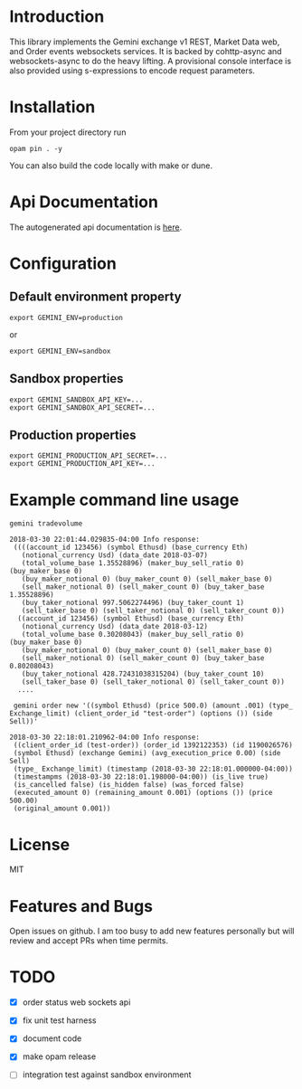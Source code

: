 # Introduction

This library implements the Gemini exchange v1 REST, Market Data web, and Order events websockets
services. It is backed by cohttp-async and websockets-async to do the heavy
lifting. A provisional console interface is also provided using s-expressions to
encode request parameters.

# Installation

From your project directory run

`opam pin . -y`

You can also build the code locally with make or dune.

# Api Documentation

The autogenerated api documentation is
[here](https://struktured.github.io/ocaml-gemini/gemini/Gemini/index.html).

# Configuration

## Default environment property
```
export GEMINI_ENV=production
```
or

```
export GEMINI_ENV=sandbox
```


## Sandbox properties
```
export GEMINI_SANDBOX_API_KEY=...
export GEMINI_SANDBOX_API_SECRET=...
```

## Production properties
```
export GEMINI_PRODUCTION_API_SECRET=...
export GEMINI_PRODUCTION_API_KEY=...
```
# Example command line usage

```
gemini tradevolume

2018-03-30 22:01:44.029835-04:00 Info response:
 ((((account_id 123456) (symbol Ethusd) (base_currency Eth)
   (notional_currency Usd) (data_date 2018-03-07)
   (total_volume_base 1.35528896) (maker_buy_sell_ratio 0) (buy_maker_base 0)
   (buy_maker_notional 0) (buy_maker_count 0) (sell_maker_base 0)
   (sell_maker_notional 0) (sell_maker_count 0) (buy_taker_base 1.35528896)
   (buy_taker_notional 997.5062274496) (buy_taker_count 1)
   (sell_taker_base 0) (sell_taker_notional 0) (sell_taker_count 0))
  ((account_id 123456) (symbol Ethusd) (base_currency Eth)
   (notional_currency Usd) (data_date 2018-03-12)
   (total_volume_base 0.30208043) (maker_buy_sell_ratio 0) (buy_maker_base 0)
   (buy_maker_notional 0) (buy_maker_count 0) (sell_maker_base 0)
   (sell_maker_notional 0) (sell_maker_count 0) (buy_taker_base 0.80208043)
   (buy_taker_notional 428.72431038315204) (buy_taker_count 10)
   (sell_taker_base 0) (sell_taker_notional 0) (sell_taker_count 0))
  ....
 ```

```
 gemini order new '((symbol Ethusd) (price 500.0) (amount .001) (type_ Exchange_limit) (client_order_id "test-order") (options ()) (side Sell))'

2018-03-30 22:18:01.210962-04:00 Info response:
 ((client_order_id (test-order)) (order_id 1392122353) (id 1190026576)
 (symbol Ethusd) (exchange Gemini) (avg_execution_price 0.00) (side Sell)
 (type_ Exchange_limit) (timestamp (2018-03-30 22:18:01.000000-04:00))
 (timestampms (2018-03-30 22:18:01.198000-04:00)) (is_live true)
 (is_cancelled false) (is_hidden false) (was_forced false)
 (executed_amount 0) (remaining_amount 0.001) (options ()) (price 500.00)
 (original_amount 0.001))
```

# License

MIT

# Features and Bugs

Open issues on github. I am too busy to add new features personally
but will review and accept PRs when time permits.

# TODO

- [x] order status web sockets api
- [x] fix unit test harness
- [x] document code
- [x] make opam release
- [ ] integration test against sandbox environment

